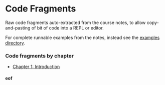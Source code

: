 # Code Fragments

Raw code fragments auto-extracted from the course notes, to allow copy-and-pasting of bit of code into a REPL or editor.

For complete runnable examples from the notes, instead see the [examples directory](../examples/Readme.md).


### Code fragments by chapter

* [Chapter 1: Introduction](intro.scala)




#### eof



